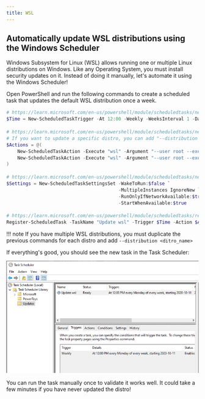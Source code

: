 ```yaml
---
title: WSL
---
```


## Automatically update WSL distributions using the Windows Scheduler

Windows Subsystem for Linux (WSL) allows running one or multiple Linux distributions on Windows. Like any Operating System, you must install security updates on it. Instead of doing it manually, let's automate it using the Windows Scheduler!

Open PowerShell and run the following commands to create a scheduled task that updates the default WSL distribution once a week.

```powershell
# https://learn.microsoft.com/en-us/powershell/module/scheduledtasks/new-scheduledtasktrigger?WT.mc_id=DT-MVP-5003978
$Time = New-ScheduledTaskTrigger -At 12:00 -Weekly -WeeksInterval 1 -DaysOfWeek Monday

# https://learn.microsoft.com/en-us/powershell/module/scheduledtasks/new-scheduledtaskaction?WT.mc_id=DT-MVP-5003978
# If you want to update a specific distro, you can add "--distribution <DistributionName>"
$Actions = @(
    New-ScheduledTaskAction -Execute "wsl" -Argument "--user root --exec apt-get update"
    New-ScheduledTaskAction -Execute "wsl" -Argument "--user root --exec apt-get upgrade --yes"
)

# https://learn.microsoft.com/en-us/powershell/module/scheduledtasks/new-scheduledtasksettingsset?WT.mc_id=DT-MVP-5003978
$Settings = New-ScheduledTaskSettingsSet -WakeToRun:$false `
                                         -MultipleInstances IgnoreNew `
                                         -RunOnlyIfNetworkAvailable:$true `
                                         -StartWhenAvailable:$true

# https://learn.microsoft.com/en-us/powershell/module/scheduledtasks/register-scheduledtask?WT.mc_id=DT-MVP-5003978
Register-ScheduledTask -TaskName "Update wsl" -Trigger $Time -Action $Actions -Settings $Settings -TaskPath Updates
```

!!! note
    If you have multiple WSL distributions, you must duplicate the previous commands for each distro and add `--distribution <ditro_name>`

If everything's good, you should see the new task in the Task Scheduler:

![Task Scheduler](../_assets/images/task-scheduler.png)

You can run the task manually once to validate it works well. It could take a few minutes if you have never updated the distro!